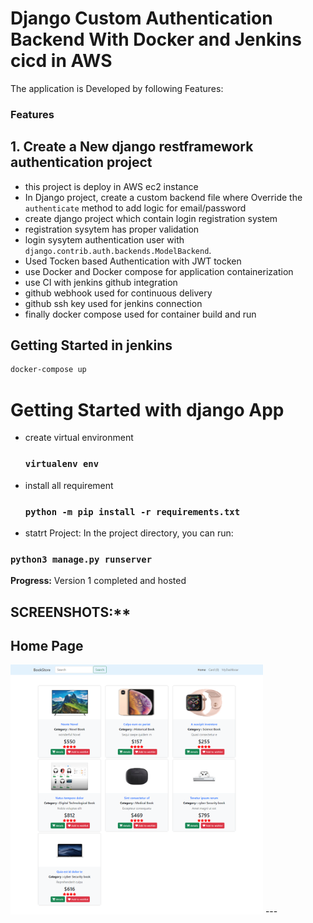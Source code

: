 # Django Custom Authentication Backend With Docker and Jenkins cicd in AWS
The application is Developed by following Features:

### Features
## 1. Create a New django restframework authentication project
   * this project is deploy in AWS ec2 instance
   * In Django project, create a custom backend file where Override the `authenticate` method to add logic for email/password 
  * create django project which contain login registration system
  * registration sysytem has proper validation
  * login sysytem authentication user with `django.contrib.auth.backends.ModelBackend`.
  * Used Tocken based Authentication with JWT tocken
  * use Docker and Docker compose for application containerization
  * use CI with jenkins  github integration
  * github webhook used for continuous delivery
  * github ssh key used for jenkins connection
  * finally docker compose used for container build and run
 

## Getting Started in jenkins

```bash
docker-compose up
```


# Getting Started with django App
* create virtual environment
  ### `virtualenv env`
* install all requirement
  ### `python -m pip install -r requirements.txt`
* statrt Project: In the project directory, you can run:
### `python3 manage.py runserver`

**Progress:**
Version 1 completed and hosted

## SCREENSHOTS:**
<h2>Home Page</h2>
<img src="https://github.com/nusratdevo/arena_book_store/blob/main/screen/screen01.png" height="400">
---
 
